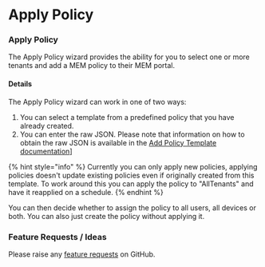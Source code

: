 # Apply Policy

### Apply Policy

The Apply Policy wizard provides the ability for you to select one or more tenants and add a MEM policy to their MEM portal.

#### Details <a href="#applypolicy-details" id="applypolicy-details"></a>

The Apply Policy wizard can work in one of two ways:

1. You can select a template from a predefined policy that you have already created.
2. You can enter the raw JSON. Please note that information on how to obtain the raw JSON is available in the [Add Policy Template documentation](https://github.com/KelvinTegelaar/CIPP/blob/website/docs/user/user-documentation/endpoint/mem/\[https:/cipp.app/docs/user/usingcipp/endpointmanagement/mempolicytemplates/README.md#add-policy-template]\(https://docs.cipp.app/user-documentation/endpoint/mem/add-policy-template\))]

{% hint style="info" %}
Currently you can only apply new policies, applying policies doesn't update existing policies even if originally created from this template. To work around this you can apply the policy to "AllTenants" and have it reapplied on a schedule.
{% endhint %}

You can then decide whether to assign the policy to all users, all devices or both. You can also just create the policy without applying it.



### Feature Requests / Ideas

Please raise any [feature requests](https://github.com/KelvinTegelaar/CIPP/issues/new?assignees=\&labels=enhancement%2Cno-priority\&projects=\&template=feature.yml\&title=%5BFeature+Request%5D%3A+) on GitHub.
